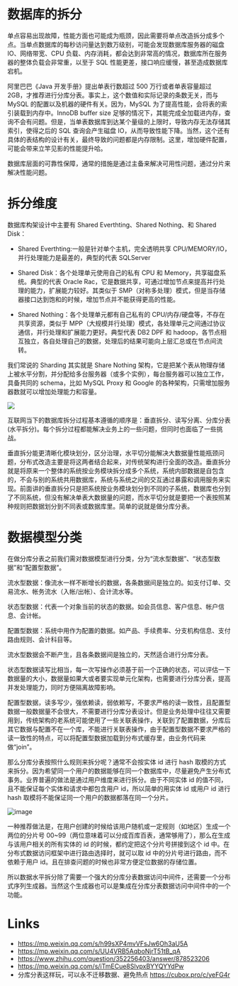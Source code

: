 # 数据库的拆分

单点容易出现故障，性能方面也可能成为瓶颈，因此需要将单点改造拆分成多个点。当单点数据库的每秒访问量达到数万级别，可能会发现数据库服务器的磁盘 IO、网络带宽、CPU 负载、内存消耗，都会达到非常高的情况，数据库所在服务器的整体负载会非常重，以至于 SQL 性能更差，接口响应缓慢，甚至造成数据库宕机。

阿里巴巴《Java 开发手册》提出单表行数超过 500 万行或者单表容量超过 2GB，才推荐进行分库分表。事实上，这个数值和实际记录的条数无关，而与 MySQL 的配置以及机器的硬件有关。因为，MySQL 为了提高性能，会将表的索引装载到内存中。InnoDB buffer size 足够的情况下，其能完成全加载进内存，查询不会有问题。但是，当单表数据库到达某个量级的上限时，导致内存无法存储其索引，使得之后的 SQL 查询会产生磁盘 IO，从而导致性能下降。当然，这个还有具体的表结构的设计有关，最终导致的问题都是内存限制。这里，增加硬件配置，可能会带来立竿见影的性能提升哈。

数据库层面的可靠性保障，通常的措施是通过主备来解决可用性问题，通过分片来解决性能问题。

# 拆分维度

数据库构架设计中主要有 Shared Everthting、Shared Nothing、和 Shared Disk：

- Shared Everthting:一般是针对单个主机，完全透明共享 CPU/MEMORY/IO，并行处理能力是最差的，典型的代表 SQLServer

- Shared Disk：各个处理单元使用自己的私有 CPU 和 Memory，共享磁盘系统。典型的代表 Oracle Rac，它是数据共享，可通过增加节点来提高并行处理的能力，扩展能力较好。其类似于 SMP（对称多处理）模式，但是当存储器接口达到饱和的时候，增加节点并不能获得更高的性能。

- Shared Nothing：各个处理单元都有自己私有的 CPU/内存/硬盘等，不存在共享资源，类似于 MPP（大规模并行处理）模式，各处理单元之间通过协议通信，并行处理和扩展能力更好。典型代表 DB2 DPF 和 hadoop，各节点相互独立，各自处理自己的数据，处理后的结果可能向上层汇总或在节点间流转。

我们常说的 Sharding 其实就是 Share Nothing 架构，它是把某个表从物理存储上被水平分割，并分配给多台服务器（或多个实例），每台服务器可以独立工作，具备共同的 schema，比如 MySQL Proxy 和 Google 的各种架构，只需增加服务器数就可以增加处理能力和容量。

![](https://assets.ng-tech.icu/item/20230424143336.png)

互联网当下的数据库拆分过程基本遵循的顺序是：垂直拆分、读写分离、分库分表(水平拆分)。每个拆分过程都能解决业务上的一些问题，但同时也面临了一些挑战。

垂直拆分能更清晰化模块划分，区分治理，水平切分能解决大数据量性能瓶颈问题，分布式改造主要是将这两者结合起来，对传统架构进行全面的改造。垂直拆分就是将原来一个整体的系统按业务模块拆分成多个系统，系统内部数据是自包含的，不会与别的系统共用数据库，系统与系统之间的交互通过暴露和调用服务来实现。前面讲的垂直拆分只是把系统按业务模块划分到不同的子系统，数据库也分到了不同系统，但没有解决单表大数据量的问题，而水平切分就是要把一个表按照某种规则把数据划分到不同表或数据库里。简单的说就是做分库分表。

# 数据模型分类

在做分库分表之前我们需对数据模型进行分类，分为“流水型数据”、“状态型数据”和“配置型数据”。

流水型数据：像流水一样不断增长的数据，各条数据间是独立的。如支付订单、交易流水、帐务流水（入帐/出帐）、会计流水等。

状态型数据：代表一个对象当前的状态的数据。如会员信息、客户信息、帐户信息、会计帐。

配置型数据：系统中用作为配置的数据。如产品、手续费率、分支机构信息、支付路由规则、会计科目等。

流水型数据会不断产生，且各条数据间是独立的，天然适合进行分库分表。

状态型数据读写比相当，每一次写操作必须基于前一个正确的状态，可以评估一下数据量的大小，数据量如果大或者要实现单元化架构，也需要进行分库分表，提高并发处理能力，同时方便隔离故障影响。

配置型数据，读多写少，强依赖读，弱依赖写，不要求严格的读一致性，且配置型数据一般数据量不会很大，不需要进行分库分表设计。但是业务处理中往往又需要用到，传统架构的老系统可能使用了一些关联表操作，关联到了配置数据，分库后其它数据与配置不在一个库，不能进行关联表操作，由于配置型数据不要求严格的读一致性的特点，可以将配置型数据加载到分布式缓存里，由业务代码来做“join”。

那么分库分表按照什么规则来拆分呢？通常不会按实体 id 进行 hash 取模的方式来拆分。因为希望同一个用户的数据能够在同一个数据库中，尽量避免产生分布式事务。业界普遍的做法是通过用户维度来进行拆分。由于不同实体 id 的值不同，且不能保证每个实体和请求中都包含用户 id，所以简单的用实体 id 或用户 id 进行 hash 取模将不能保证同一个用户的数据都落在同一个分片。

![image](https://user-images.githubusercontent.com/5803001/51815819-73b83380-22fe-11e9-8732-479e33b85bca.png)

一种推荐做法是，在用户创建的时候给该用户随机或一定规则（如地区）生成一个两位的分片号 00~99（两位意味着可以分成百库百表，通常够用了），那么在生成与该用户相关的所有实体的 id 的时候，都约定把这个分片号拼接到这个 id 中。在分布式数据访问框架中进行路由选择时，就可以取 id 中的分片号进行路由，而不依赖于用户 id。且在排查问题的时候也非常方便定位数据的存储位置。

所以数据水平拆分除了需要一个强大的分库分表数据访问中间件，还需要一个分布式序列生成器。当然这个生成器也可以是集成在分库分表数据访问中间件中的一个功能。

# Links

- https://mp.weixin.qq.com/s/h99sXP4mvVFsJw6Oh3aU5A
- https://mp.weixin.qq.com/s/UU4VRB5AqboNjrT51tB_qA
- https://www.zhihu.com/question/352256403/answer/878523206
- https://mp.weixin.qq.com/s/iTmECue8SlvpxBYYQYYdPw
- 分库分表这样玩，可以永不迁移数据、避免热点 https://cubox.pro/c/yeFG4r
